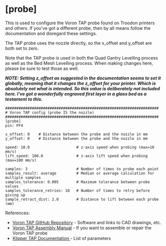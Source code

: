 # [probe]
This is used to configure the Voron TAP probe found on Troodon printers and others. If you've got a different probe, then by all means follow the documentation and disregard these settings.

The TAP probe uses the nozzle directly, so the x_offset and y_offset are both set to zero.

Note that the TAP probe is used in both the Quad Gantry Levelling process as well as the Bed Mesh Levelling process. When making changes here, please be sure to test those as well.

***NOTE: Setting z_offset as suggested in the documentation seems to set it globally, meaning that it changes the z_offset for your printer. Which is absolutely not what is intended. So this value is deliberately not included here. I've got a wonderfully engraved first layer in a glass bed as a testament to this.***
```
#####################################################################
# Voron TAP config (probe IS the nozzle)
#####################################################################
[probe]
pin: PF4

x_offset: 0    # Distance between the probe and the nozzle in mm
y_offset: 0    # Distance between the probe and the nozzle in mm

speed: 10.0                     # z-axis speed when probing (max=10 mm/s)
lift_speed: 100.0               # z-axis lift speed when probing (max=100 mm/s)

samples: 3                      # Number of times to probe each point
samples_result: average         # Median or average calculation for multiple samples
samples_tolerance: 0.005        # Maximum tolerance between probe values
samples_tolerance_retries: 10   # Number of times to retry before giving up
sample_retract_dist: 2.0        # Distance to lift between each probe (mm)
```

References:
- [Voron TAP GitHub Repository](https://github.com/VoronDesign/Voron-Tap) - Software and links to CAD drawings, etc.
- [Voron TAP Assembly Manual](https://github.com/VoronDesign/Voron-Tap/blob/main/Manual/Assembly_Manual_Tap.pdf) - If you want to assemble or repair the Voron TAP probe
- [Klipper TAP Documentation ](https://www.klipper3d.org/Config_Reference.html#probe)- List of parameters
  
